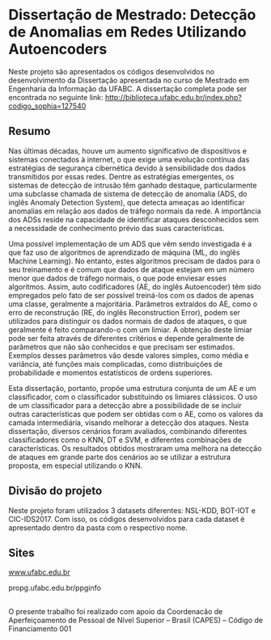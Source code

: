 
# Dissertação de Mestrado: Detecção de Anomalias em Redes Utilizando Autoencoders

Neste projeto são apresentados os códigos desenvolvidos no desenvolvimento da Dissertação apresentada no curso de Mestrado em Engenharia da Informação da UFABC.
A dissertação completa pode ser encontrada no seguinte link:
http://biblioteca.ufabc.edu.br/index.php?codigo_sophia=127540 

## Resumo

Nas últimas décadas, houve um aumento significativo de dispositivos e sistemas conectados à internet, o que exige uma evolução contínua das estratégias de segurança cibernética devido à sensibilidade dos dados transmitidos por essas redes.
Dentre as estratégias emergentes, os sistemas de detecção de intrusão têm ganhado destaque, particularmente uma subclasse chamada de sistema de detecção de anomalia (ADS, do inglês Anomaly Detection System), que detecta ameaças ao identificar anomalias em relação aos dados de tráfego normais da rede. A importância dos ADSs reside na capacidade de identificar ataques desconhecidos sem a necessidade de conhecimento prévio das suas características.

Uma possível implementação de um ADS que vêm sendo investigada é a que faz uso de algoritmos de aprendizado de máquina (ML, do inglês Machine Learning).
No entanto, estes algoritmos precisam de dados para o seu treinamento e é comum que dados de ataque estejam em um número menor que dados de tráfego normais, o que pode enviesar esses algoritmos.
Assim, auto codificadores (AE, do inglês Autoencoder) têm sido empregados pelo fato de ser possível treiná-los com os dados de apenas uma classe, geralmente a majoritária.
Parâmetros extraídos do AE, como o erro de reconstrução (RE, do inglês Reconstruction Error), podem ser utilizados para distinguir os dados normais de dados de ataques, o que geralmente é feito comparando-o com um limiar.
A obtenção deste limiar pode ser feita através de diferentes critérios e depende geralmente de parâmetros que não são conhecidos e que precisam ser estimados.
Exemplos desses parâmetros vão desde valores simples, como média e variância, até funções mais complicadas, como distribuições de probabilidade e momentos estatísticos de ordens superiores.

Esta dissertação, portanto, propõe uma estrutura conjunta de um AE e um classificador, com o classificador substituindo os limiares clássicos.
O uso de um classificador para a detecção abre a possibilidade de se incluir outras características que podem ser obtidas com o AE, como os valores da camada intermediária, visando melhorar a detecção dos ataques.
Nesta dissertação, diversos cenários foram avaliados, combinando diferentes classificadores como o KNN, DT e SVM,  e diferentes combinações de características.
Os resultados obtidos mostraram uma melhora na detecção de ataques em grande parte dos cenários ao se utilizar a estrutura proposta, em especial utilizando o KNN.

## Divisão do projeto
Neste projeto foram utilizados 3 datasets diferentes: NSL-KDD, BOT-IOT e CIC-IDS2017. Com isso, os códigos desenvolvidos para cada dataset é apresentado dentro da pasta com o respectivo nome.

## Sites
www.ufabc.edu.br

propg.ufabc.edu.br/ppginfo

## 
O presente trabalho foi realizado com apoio da Coordenacão de Aperfeiçoamento de
Pessoal de Nível Superior – Brasil (CAPES) – Código de Financiamento 001



